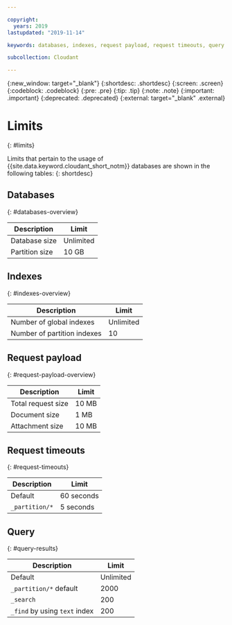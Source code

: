 ```yaml
---

copyright:
  years: 2019
lastupdated: "2019-11-14"

keywords: databases, indexes, request payload, request timeouts, query

subcollection: Cloudant

---
```


{:new_window: target="_blank"}
{:shortdesc: .shortdesc}
{:screen: .screen}
{:codeblock: .codeblock}
{:pre: .pre}
{:tip: .tip}
{:note: .note}
{:important: .important}
{:deprecated: .deprecated}
{:external: target="_blank" .external}

<!-- Acrolinx: 2019-01-11 -->

# Limits
{: #limits}

Limits that pertain to the usage of {{site.data.keyword.cloudant_short_notm}} databases are shown in the following tables:
{: shortdesc}

## Databases
{: #databases-overview}

|Description|Limit|
|--|--|
|Database size|Unlimited|
|Partition size|10 GB|


## Indexes
{: #indexes-overview}

|Description|Limit|
|--|--|
|Number of global indexes|Unlimited|
|Number of partition indexes|10|

## Request payload
{: #request-payload-overview}

|Description|Limit|
|--|--|
|Total request size|10 MB|
|Document size|1 MB|
|Attachment size|10 MB|

## Request timeouts
{: #request-timeouts}

|Description|Limit|
|--|--|
|Default|60 seconds|
|`_partition/*` |5 seconds|


## Query
{: #query-results}

|Description|Limit|
|--|--|
|Default|Unlimited|
|`_partition/*` default|2000|
|`_search`|200|
|`_find` by using `text` index|200|
